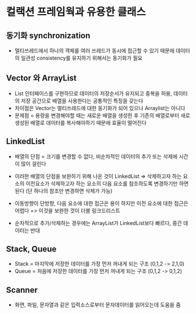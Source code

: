 # 컬랙션 프레임웍과 유용한 클래스
## 동기화 synchronization
* 멀티쓰레드에서 하나의 객체를 여러 쓰레드가 동시에 접근할 수 있기 때문에 데이터의 일관성 consistency를 유지하기 위해서는 동기화가 필요

## Vector 와 ArrayList
* List 인터페이스를 구현하므로 데이터의 저장순서가 유지되고 중복을 허용, 데이터의 저장 공간으로 배열을 사용한다는 공통적인 특징을 갖는다
* 차이점은 Vector는 멀티쓰레드에 대한 동기화가 되어 있으나 Arraylist는 아니다
* 문제점 = 용량을 변경해야할 때는 새로운 배열을 생성한 후 기존의 배열로부터 새로 생성된 배열로 데이터를 복사해야하기 때문에 효율이 떨어진다

## LinkedList
* 배열의 단점 = 크기를 변경할 수 없다, 비순차적인 데이터의 추가 또는 삭제에 시간이 많이 걸린다
* 이러한 배열의 단점을 보완하기 위해 나온 것이 LinkedList => 삭제하고자 하는 요소의 이전요소가 삭제하고자 하는 요소의 다음 요소를 참조하도록 변경하기만 하면 된다 (단 하나의 참조만 변경하면 삭제가 가능)
* 이동방향이 단방향, 다음 요소에 대한 접근은 용이 하지만 이전 요소에 대한 접근은 어렵다 => 이것을 보완한 것이 더블 링크드리스트

* 순차적으로 추가/삭제하는 경우에는 ArrayList가 LinkedList보다 빠르다, 중간 데이터는 반대

## Stack, Queue
* Stack = 마지막에 저장한 데이터를 가장 먼저 꺼내게 되는 구조 (0,1,2 -> 2,1,0)
* Queue = 처음에 저장한 데이터를 가장 먼저 꺼내게 되는 구조 (0,1,2 -> 0,1,2)

## Scanner
* 화면, 파일, 문자열과 같은 입력소스로부터 문자데이터를 읽어오는데 도움을 줌